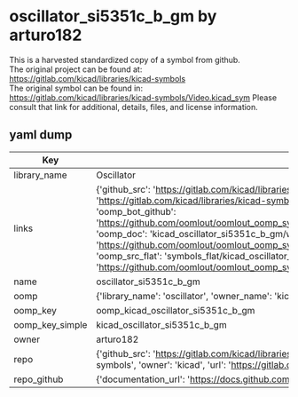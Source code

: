 # oscillator_si5351c_b_gm by arturo182  
This is a harvested standardized copy of a symbol from github.  
The original project can be found at:  
https://gitlab.com/kicad/libraries/kicad-symbols  
The original symbol can be found in:
https://gitlab.com/kicad/libraries/kicad-symbols/Video.kicad_sym
Please consult that link for additional, details, files, and license information.  
## yaml dump  
| Key | Value |  
| --- | --- |  
| library_name | Oscillator |  
| links | {'github_src': 'https://gitlab.com/kicad/libraries/kicad-symbols/Video.kicad_sym', 'github_src_repo': 'https://gitlab.com/kicad/libraries/kicad-symbols', 'oomp_bot': 'kicad_oscillator_si5351c_b_gm/working', 'oomp_bot_github': 'https://github.com/oomlout/oomlout_oomp_symbol_bot/tree/main/kicad_oscillator_si5351c_b_gm/working', 'oomp_doc': 'kicad_oscillator_si5351c_b_gm/working', 'oomp_doc_github': 'https://github.com/oomlout/oomlout_oomp_symbol_doc/tree/main/kicad_oscillator_si5351c_b_gm/working', 'oomp_src_flat': 'symbols_flat/kicad_oscillator_si5351c_b_gm/working', 'oomp_src_flat_github': 'https://github.com/oomlout/oomlout_oomp_symbol_src/tree/main/kicad_oscillator_si5351c_b_gm/working'} |  
| name | oscillator_si5351c_b_gm |  
| oomp | {'library_name': 'oscillator', 'owner_name': 'kicad', 'symbol_name': 'oscillator_si5351c_b_gm'} |  
| oomp_key | oomp_kicad_oscillator_si5351c_b_gm |  
| oomp_key_simple | kicad_oscillator_si5351c_b_gm |  
| owner | arturo182 |  
| repo | {'github_src': 'https://gitlab.com/kicad/libraries/kicad-symbols/Video.kicad_sym', 'name': 'libraries/kicad-symbols', 'owner': 'kicad', 'url': 'https://gitlab.com/kicad/libraries/kicad-symbols'} |  
| repo_github | {'documentation_url': 'https://docs.github.com/rest/repos/repos#get-a-repository', 'message': 'Not Found'} |  

